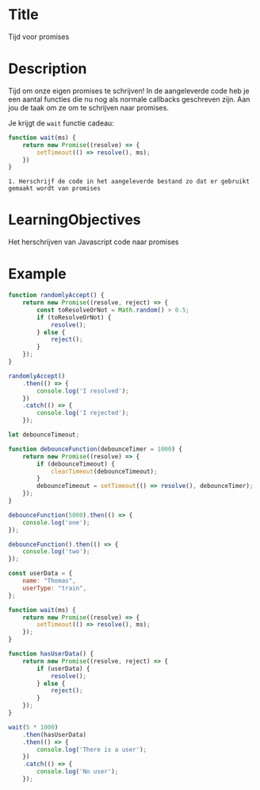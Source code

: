 # Title
Tijd voor promises

# Description
Tijd om onze eigen promises te schrijven! In de aangeleverde code heb je een aantal functies die nu nog als normale callbacks geschreven zijn. Aan jou de taak om ze om te schrijven naar promises.

Je krijgt de `wait` functie cadeau:

```js
function wait(ms) {
	return new Promise((resolve) => {
		setTimeout(() => resolve(), ms);
	})
}
```

```steps
1. Herschrijf de code in het aangeleverde bestand zo dat er gebruikt gemaakt wordt van promises
```

# LearningObjectives
Het herschrijven van Javascript code naar promises

# Example
```javascript
function randomlyAccept() {
    return new Promise((resolve, reject) => {
        const toResolveOrNot = Math.random() > 0.5;
        if (toResolveOrNot) {
            resolve();
        } else {
            reject();
        }
    });
}

randomlyAccept()
    .then(() => {
        console.log('I resolved');
    })
    .catch(() => {
        console.log('I rejected');
    });

let debounceTimeout;

function debounceFunction(debounceTimer = 1000) {
    return new Promise((resolve) => {
        if (debounceTimeout) {
            clearTimeout(debounceTimeout);
        }
        debounceTimeout = setTimeout(() => resolve(), debounceTimer);
    });
}

debounceFunction(5000).then(() => {
    console.log('one');
});

debounceFunction().then(() => {
    console.log('two');
});

const userData = {
    name: "Thomas",
    userType: "train",
};

function wait(ms) {
    return new Promise((resolve) => {
        setTimeout(() => resolve(), ms);
    });
}

function hasUserData() {
    return new Promise((resolve, reject) => {
        if (userData) {
            resolve();
        } else {
            reject();
        }
    });
}

wait(5 * 1000)
    .then(hasUserData)
    .then(() => {
        console.log('There is a user');
    })
    .catch(() => {
        console.log('No user');
    });
```